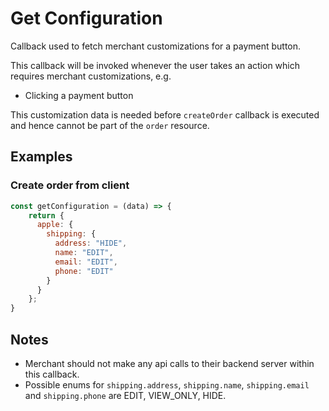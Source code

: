 # Get Configuration

Callback used to fetch merchant customizations for a payment button.

This callback will be invoked whenever the user takes an action which requires merchant customizations, e.g.

- Clicking a payment button 

This customization data is needed before `createOrder` callback is executed and hence cannot be part of the `order` resource.

## Examples

### Create order from client

```javascript
const getConfiguration = (data) => {
    return {
      apple: {
        shipping: {
          address: "HIDE",
          name: "EDIT",
          email: "EDIT",
          phone: "EDIT"
        }
      }
    };
}
```

## Notes

- Merchant should not make any api calls to their backend server within this callback.
- Possible enums for `shipping.address`, `shipping.name`, `shipping.email` and `shipping.phone` are EDIT, VIEW_ONLY, HIDE.
